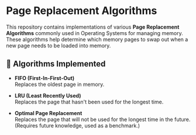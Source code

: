 # Page Replacement Algorithms

This repository contains implementations of various **Page Replacement Algorithms** commonly used in Operating Systems for managing memory. These algorithms help determine which memory pages to swap out when a new page needs to be loaded into memory.

## 🧠 Algorithms Implemented

- **FIFO (First-In-First-Out)**  
  Replaces the oldest page in memory.

- **LRU (Least Recently Used)**  
  Replaces the page that hasn't been used for the longest time.

- **Optimal Page Replacement**  
  Replaces the page that will not be used for the longest time in the future. (Requires future knowledge, used as a benchmark.)

